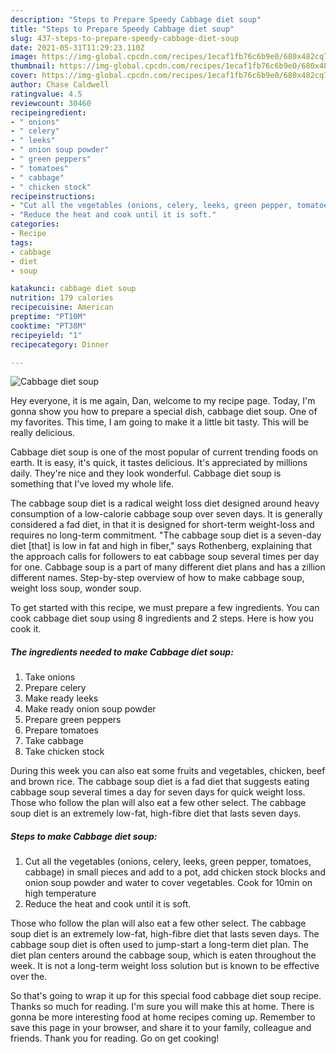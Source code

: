 ```yaml
---
description: "Steps to Prepare Speedy Cabbage diet soup"
title: "Steps to Prepare Speedy Cabbage diet soup"
slug: 437-steps-to-prepare-speedy-cabbage-diet-soup
date: 2021-05-31T11:29:23.110Z
image: https://img-global.cpcdn.com/recipes/1ecaf1fb76c6b9e0/680x482cq70/cabbage-diet-soup-recipe-main-photo.jpg
thumbnail: https://img-global.cpcdn.com/recipes/1ecaf1fb76c6b9e0/680x482cq70/cabbage-diet-soup-recipe-main-photo.jpg
cover: https://img-global.cpcdn.com/recipes/1ecaf1fb76c6b9e0/680x482cq70/cabbage-diet-soup-recipe-main-photo.jpg
author: Chase Caldwell
ratingvalue: 4.5
reviewcount: 30460
recipeingredient:
- " onions"
- " celery"
- " leeks"
- " onion soup powder"
- " green peppers"
- " tomatoes"
- " cabbage"
- " chicken stock"
recipeinstructions:
- "Cut all the vegetables (onions, celery, leeks, green pepper, tomatoes, cabbage) in small pieces and add to a pot, add chicken stock blocks and onion soup powder and water to cover vegetables. Cook for 10min on high temperature"
- "Reduce the heat and cook until it is soft."
categories:
- Recipe
tags:
- cabbage
- diet
- soup

katakunci: cabbage diet soup 
nutrition: 179 calories
recipecuisine: American
preptime: "PT10M"
cooktime: "PT38M"
recipeyield: "1"
recipecategory: Dinner

---
```



![Cabbage diet soup](https://img-global.cpcdn.com/recipes/1ecaf1fb76c6b9e0/680x482cq70/cabbage-diet-soup-recipe-main-photo.jpg)

Hey everyone, it is me again, Dan, welcome to my recipe page. Today, I'm gonna show you how to prepare a special dish, cabbage diet soup. One of my favorites. This time, I am going to make it a little bit tasty. This will be really delicious.

Cabbage diet soup is one of the most popular of current trending foods on earth. It is easy, it's quick, it tastes delicious. It's appreciated by millions daily. They're nice and they look wonderful. Cabbage diet soup is something that I've loved my whole life.

The cabbage soup diet is a radical weight loss diet designed around heavy consumption of a low-calorie cabbage soup over seven days. It is generally considered a fad diet, in that it is designed for short-term weight-loss and requires no long-term commitment. &#34;The cabbage soup diet is a seven-day diet [that] is low in fat and high in fiber,&#34; says Rothenberg, explaining that the approach calls for followers to eat cabbage soup several times per day for one. Cabbage soup is a part of many different diet plans and has a zillion different names. Step-by-step overview of how to make cabbage soup, weight loss soup, wonder soup.


To get started with this recipe, we must prepare a few ingredients. You can cook cabbage diet soup using 8 ingredients and 2 steps. Here is how you cook it.

<!--inarticleads1-->

##### The ingredients needed to make Cabbage diet soup:

1. Take  onions
1. Prepare  celery
1. Make ready  leeks
1. Make ready  onion soup powder
1. Prepare  green peppers
1. Prepare  tomatoes
1. Take  cabbage
1. Take  chicken stock


During this week you can also eat some fruits and vegetables, chicken, beef and brown rice. The cabbage soup diet is a fad diet that suggests eating cabbage soup several times a day for seven days for quick weight loss. Those who follow the plan will also eat a few other select. The cabbage soup diet is an extremely low-fat, high-fibre diet that lasts seven days. 

<!--inarticleads2-->

##### Steps to make Cabbage diet soup:

1. Cut all the vegetables (onions, celery, leeks, green pepper, tomatoes, cabbage) in small pieces and add to a pot, add chicken stock blocks and onion soup powder and water to cover vegetables. Cook for 10min on high temperature
1. Reduce the heat and cook until it is soft.


Those who follow the plan will also eat a few other select. The cabbage soup diet is an extremely low-fat, high-fibre diet that lasts seven days. The cabbage soup diet is often used to jump-start a long-term diet plan. The diet plan centers around the cabbage soup, which is eaten throughout the week. It is not a long-term weight loss solution but is known to be effective over the. 

So that's going to wrap it up for this special food cabbage diet soup recipe. Thanks so much for reading. I'm sure you will make this at home. There is gonna be more interesting food at home recipes coming up. Remember to save this page in your browser, and share it to your family, colleague and friends. Thank you for reading. Go on get cooking!
